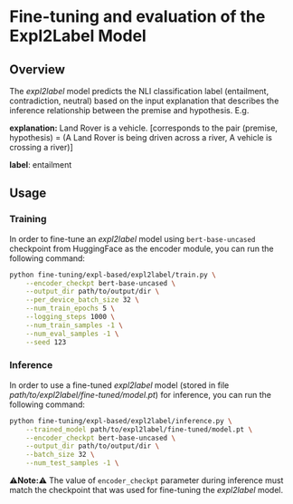 # Fine-tuning and evaluation of the Expl2Label Model

## Overview
The _expl2label_ model predicts the NLI classification label (entailment, contradiction, neutral) based on the input explanation that describes the inference relationship between the premise and hypothesis. E.g.

__explanation:__ Land Rover is a vehicle. [corresponds to the pair (premise, hypothesis) = (A Land Rover is being driven across a river, A vehicle is crossing a river)]

__label__: entailment

## Usage

### Training
In order to fine-tune an _expl2label_ model using `bert-base-uncased` checkpoint from HuggingFace as the encoder module, you can run the following command:

```bash
python fine-tuning/expl-based/expl2label/train.py \
    --encoder_checkpt bert-base-uncased \
    --output_dir path/to/output/dir \
    --per_device_batch_size 32 \
    --num_train_epochs 5 \
    --logging_steps 1000 \
    --num_train_samples -1 \
    --num_eval_samples -1 \
    --seed 123
```

### Inference
In order to use a fine-tuned *expl2label* model (stored in file *path/to/expl2label/fine-tuned/model.pt*) for inference, you can run the following command:

```bash
python fine-tuning/expl-based/expl2label/inference.py \
    --trained_model path/to/expl2label/fine-tuned/model.pt \
    --encoder_checkpt bert-base-uncased \
    --output_dir path/to/output/dir \
    --batch_size 32 \
    --num_test_samples -1 \
```

:warning:**Note:**:warning: The value of `encoder_checkpt` parameter during inference must match the checkpoint that was used for fine-tuning the *expl2label* model.